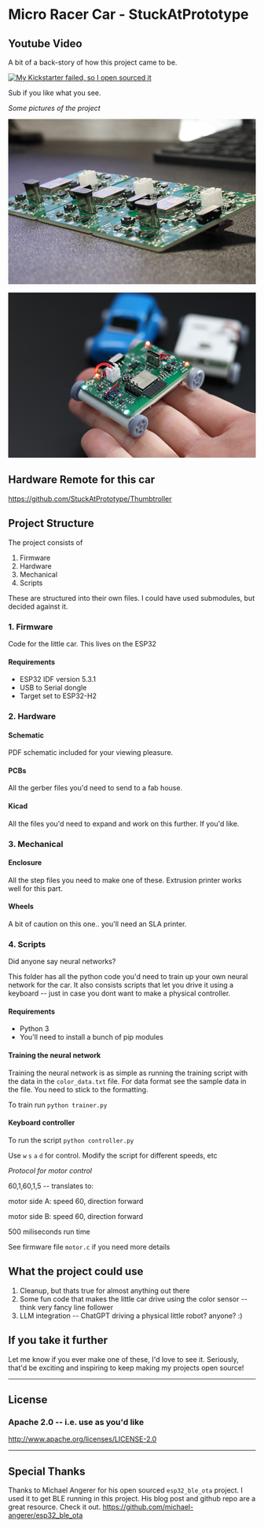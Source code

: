 # Micro Racer Car - StuckAtPrototype

## Youtube Video
A bit of a back-story of how this project came to be. 

[![My Kickstarter failed, so I open sourced it](https://img.youtube.com/vi/6jzG-BMannc/0.jpg)](https://www.youtube.com/watch?v=6jzG-BMannc)

Sub if you like what you see.

*Some pictures of the project*

![Picture of PCB car](project_pictures/242A0548.png)

![Picture of PCB car](project_pictures/242A1274.png)

## Hardware Remote for this car

https://github.com/StuckAtPrototype/Thumbtroller

## Project Structure
The project consists of
1. Firmware
2. Hardware
3. Mechanical 
4. Scripts

These are structured into their own files. I could have used submodules, but decided against it.  

### 1. Firmware
Code for the little car. This lives on the ESP32

#### Requirements
- ESP32 IDF version 5.3.1
- USB to Serial dongle
- Target set to ESP32-H2

### 2. Hardware

#### Schematic
PDF schematic included for your viewing pleasure. 
#### PCBs
All the gerber files you'd need to send to a fab house. 
#### Kicad
All the files you'd need to expand and work on this further. If you'd like. 

### 3. Mechanical

#### Enclosure
All the step files you need to make one of these. Extrusion printer works well for this part.  

#### Wheels
A bit of caution on this one.. you'll need an SLA printer. 

### 4. Scripts
Did anyone say neural networks? 

This folder has all the python code you'd need to train up your own neural network for the car. It also consists scripts that let you drive it using a keyboard -- just in case you dont want to make a physical controller.  

#### Requirements
- Python 3
- You'll need to install a bunch of pip modules 

#### Training the neural network
Training the neural network is as simple as running the training script with the data in the `color_data.txt` file. For data format see the sample data in the file. You need to stick to the formatting. 

To train run `python trainer.py`

#### Keyboard controller
To run the script `python controller.py`

Use `w` `s` `a` `d` for control. Modify the script for different speeds, etc

*Protocol for motor control* 

60,1,60,1,5 -- translates to:

motor side A: speed 60, direction forward

motor side B: speed 60, direction forward

500 miliseconds run time

See firmware file `motor.c` if you need more details

## What the project could use
1. Cleanup, but thats true for almost anything out there
2. Some fun code that makes the little car drive using the color sensor -- think very fancy line follower
3. LLM integration -- ChatGPT driving a physical little robot? anyone? :)

## If you take it further
Let me know if you ever make one of these, I'd love to see it. Seriously, that'd be exciting and inspiring to keep making my projects open source!

---
## License
### Apache 2.0 -- i.e. use as you'd like
http://www.apache.org/licenses/LICENSE-2.0

--- 
## Special Thanks
Thanks to Michael Angerer for his open sourced `esp32_ble_ota` project. I used it to get BLE running in this project. His blog post and github repo are a great resource. Check it out. https://github.com/michael-angerer/esp32_ble_ota 
